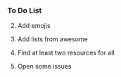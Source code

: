 ### To Do List

2. Add emojis
3. Add lists from awesome
4. Find at least two resources for all

7. Open some issues
